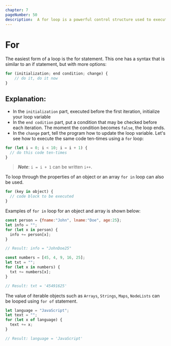 ```yaml
---
chapter: 7
pageNumber: 50
description:  A for loop is a powerful control structure used to execute a block of code multiple times, either for a specific number of iterations or over a defined range. It is highly versatile and commonly used for iterating through arrays, strings, and other iterable objects 
---
```

# For

The easiest form of a loop is the for statement. This one has a syntax that is similar to an if statement, but with more options:

```javascript
for (initialization; end condition; change) {
    // do it, do it now
}
```

## Explanation:

* In the `initialization` part, executed before the first iteration, initialize your loop variable
* In the `end codition` part, put a condition that may be checked before each iteration. The moment the condition becomes `false`, the loop ends.
* In the `change` part, tell the program how to update the loop variable.
Let's see how to execute the same code ten-times using a `for` loop:

```javascript
for (let i = 0; i < 10; i = i + 1) {
  // do this code ten-times
}
```

> _**Note**_: `i = i + 1` can be written `i++`.

To loop through the properties of an object or an array `for in` loop can also be used.

```javascript
for (key in object) {
  // code block to be executed
}
```

Examples of `for in` loop for an object and array is shown below:

```javascript
const person = {fname:"John", lname:"Doe", age:25};
let info = "";
for (let x in person) {
  info += person[x];
}

// Result: info = "JohnDoe25"

const numbers = [45, 4, 9, 16, 25];
let txt = "";
for (let x in numbers) {
  txt += numbers[x];
}

// Result: txt = '45491625'
```

The value of iterable objects such as `Arrays`, `Strings`, `Maps`, `NodeLists` can be looped using `for of` statement.&#x20;

```javascript
let language = "JavaScript";
let text = "";
for (let x of language) {
  text += x;
}

// Result: language = 'JavaScript'
```
